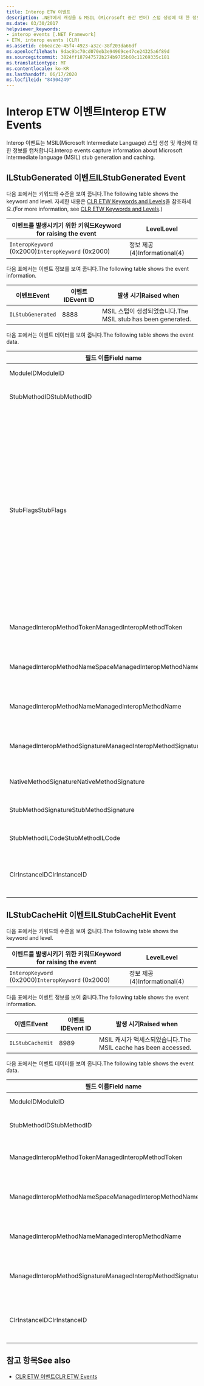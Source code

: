 ```yaml
---
title: Interop ETW 이벤트
description: .NET에서 캐싱을 & MSIL (Microsoft 중간 언어) 스텁 생성에 대 한 정보를 캡처하는 interop ETW (Windows 용 이벤트 추적) 이벤트를 검토 합니다.
ms.date: 03/30/2017
helpviewer_keywords:
- interop events [.NET Framework]
- ETW, interop events (CLR)
ms.assetid: eb6eac2e-45f4-4923-a32c-38f203da66df
ms.openlocfilehash: 9dac9bc70cd070eb3e94969ce47ce24325a6f89d
ms.sourcegitcommit: 3824ff187947572b274b9715b60c11269335c181
ms.translationtype: MT
ms.contentlocale: ko-KR
ms.lasthandoff: 06/17/2020
ms.locfileid: "84904249"
---
```

# <a name="interop-etw-events"></a><span data-ttu-id="ca908-103">Interop ETW 이벤트</span><span class="sxs-lookup"><span data-stu-id="ca908-103">Interop ETW Events</span></span>
<span data-ttu-id="ca908-104">Interop 이벤트는 MSIL(Microsoft Intermediate Language) 스텁 생성 및 캐싱에 대한 정보를 캡처합니다.</span><span class="sxs-lookup"><span data-stu-id="ca908-104">Interop events capture information about Microsoft intermediate language (MSIL) stub generation and caching.</span></span>  

## <a name="ilstubgenerated-event"></a><span data-ttu-id="ca908-105">ILStubGenerated 이벤트</span><span class="sxs-lookup"><span data-stu-id="ca908-105">ILStubGenerated Event</span></span>

<span data-ttu-id="ca908-106">다음 표에서는 키워드와 수준을 보여 줍니다.</span><span class="sxs-lookup"><span data-stu-id="ca908-106">The following table shows the keyword and level.</span></span> <span data-ttu-id="ca908-107">자세한 내용은 [CLR ETW Keywords and Levels](clr-etw-keywords-and-levels.md)을 참조하세요.</span><span class="sxs-lookup"><span data-stu-id="ca908-107">(For more information, see [CLR ETW Keywords and Levels](clr-etw-keywords-and-levels.md).)</span></span>  
  
|<span data-ttu-id="ca908-108">이벤트를 발생시키기 위한 키워드</span><span class="sxs-lookup"><span data-stu-id="ca908-108">Keyword for raising the event</span></span>|<span data-ttu-id="ca908-109">Level</span><span class="sxs-lookup"><span data-stu-id="ca908-109">Level</span></span>|  
|-----------------------------------|-----------|  
|<span data-ttu-id="ca908-110">`InteropKeyword` (0x2000)</span><span class="sxs-lookup"><span data-stu-id="ca908-110">`InteropKeyword` (0x2000)</span></span>|<span data-ttu-id="ca908-111">정보 제공(4)</span><span class="sxs-lookup"><span data-stu-id="ca908-111">Informational(4)</span></span>|  
  
 <span data-ttu-id="ca908-112">다음 표에서는 이벤트 정보를 보여 줍니다.</span><span class="sxs-lookup"><span data-stu-id="ca908-112">The following table shows the event information.</span></span>  
  
|<span data-ttu-id="ca908-113">이벤트</span><span class="sxs-lookup"><span data-stu-id="ca908-113">Event</span></span>|<span data-ttu-id="ca908-114">이벤트 ID</span><span class="sxs-lookup"><span data-stu-id="ca908-114">Event ID</span></span>|<span data-ttu-id="ca908-115">발생 시기</span><span class="sxs-lookup"><span data-stu-id="ca908-115">Raised when</span></span>|  
|-----------|--------------|-----------------|  
|`ILStubGenerated`|<span data-ttu-id="ca908-116">88</span><span class="sxs-lookup"><span data-stu-id="ca908-116">88</span></span>|<span data-ttu-id="ca908-117">MSIL 스텁이 생성되었습니다.</span><span class="sxs-lookup"><span data-stu-id="ca908-117">The MSIL stub has been generated.</span></span>|  
  
 <span data-ttu-id="ca908-118">다음 표에서는 이벤트 데이터를 보여 줍니다.</span><span class="sxs-lookup"><span data-stu-id="ca908-118">The following table shows the event data.</span></span>  
  
|<span data-ttu-id="ca908-119">필드 이름</span><span class="sxs-lookup"><span data-stu-id="ca908-119">Field name</span></span>|<span data-ttu-id="ca908-120">데이터 형식</span><span class="sxs-lookup"><span data-stu-id="ca908-120">Data type</span></span>|<span data-ttu-id="ca908-121">Description</span><span class="sxs-lookup"><span data-stu-id="ca908-121">Description</span></span>|  
|----------------|---------------|-----------------|  
|<span data-ttu-id="ca908-122">ModuleID</span><span class="sxs-lookup"><span data-stu-id="ca908-122">ModuleID</span></span>|<span data-ttu-id="ca908-123">win:UInt16</span><span class="sxs-lookup"><span data-stu-id="ca908-123">win:UInt16</span></span>|<span data-ttu-id="ca908-124">모듈 식별자입니다.</span><span class="sxs-lookup"><span data-stu-id="ca908-124">The module identifier.</span></span>|  
|<span data-ttu-id="ca908-125">StubMethodID</span><span class="sxs-lookup"><span data-stu-id="ca908-125">StubMethodID</span></span>|<span data-ttu-id="ca908-126">win:UInt64</span><span class="sxs-lookup"><span data-stu-id="ca908-126">win:UInt64</span></span>|<span data-ttu-id="ca908-127">스텁 메서드 식별자입니다.</span><span class="sxs-lookup"><span data-stu-id="ca908-127">The stub method identifier.</span></span>|  
|<span data-ttu-id="ca908-128">StubFlags</span><span class="sxs-lookup"><span data-stu-id="ca908-128">StubFlags</span></span>|<span data-ttu-id="ca908-129">win:UInt64</span><span class="sxs-lookup"><span data-stu-id="ca908-129">win:UInt64</span></span>|<span data-ttu-id="ca908-130">스텁에 대한 플래그:</span><span class="sxs-lookup"><span data-stu-id="ca908-130">The flags for the stub:</span></span><br /><br /> <span data-ttu-id="ca908-131">0x1 - 역방향 interop</span><span class="sxs-lookup"><span data-stu-id="ca908-131">0x1 - Reverse interop.</span></span><br /><br /> <span data-ttu-id="ca908-132">0x2 - COM interop</span><span class="sxs-lookup"><span data-stu-id="ca908-132">0x2 - COM interop.</span></span><br /><br /> <span data-ttu-id="ca908-133">0x4 - NGen.exe에서 생성한 스텁</span><span class="sxs-lookup"><span data-stu-id="ca908-133">0x4 - Stub generated by NGen.exe.</span></span><br /><br /> <span data-ttu-id="ca908-134">0x8 - 대리자</span><span class="sxs-lookup"><span data-stu-id="ca908-134">0x8 - Delegate.</span></span><br /><br /> <span data-ttu-id="ca908-135">0x10-변수 인수입니다.</span><span class="sxs-lookup"><span data-stu-id="ca908-135">0x10 - Variable argument.</span></span><br /><br /> <span data-ttu-id="ca908-136">0x20 - 비관리 호출 수신자</span><span class="sxs-lookup"><span data-stu-id="ca908-136">0x20 - Unmanaged callee.</span></span>|  
|<span data-ttu-id="ca908-137">ManagedInteropMethodToken</span><span class="sxs-lookup"><span data-stu-id="ca908-137">ManagedInteropMethodToken</span></span>|<span data-ttu-id="ca908-138">win:UInt32</span><span class="sxs-lookup"><span data-stu-id="ca908-138">win:UInt32</span></span>|<span data-ttu-id="ca908-139">관리되는 interop 메서드의 토큰입니다.</span><span class="sxs-lookup"><span data-stu-id="ca908-139">The token for the managed interop method.</span></span>|  
|<span data-ttu-id="ca908-140">ManagedInteropMethodNameSpace</span><span class="sxs-lookup"><span data-stu-id="ca908-140">ManagedInteropMethodNameSpace</span></span>|<span data-ttu-id="ca908-141">win:UnicodeString</span><span class="sxs-lookup"><span data-stu-id="ca908-141">win:UnicodeString</span></span>|<span data-ttu-id="ca908-142">관리되는 interop 메서드의 네임스페이스입니다.</span><span class="sxs-lookup"><span data-stu-id="ca908-142">The namespace of the managed interop method.</span></span>|  
|<span data-ttu-id="ca908-143">ManagedInteropMethodName</span><span class="sxs-lookup"><span data-stu-id="ca908-143">ManagedInteropMethodName</span></span>|<span data-ttu-id="ca908-144">win:UnicodeString</span><span class="sxs-lookup"><span data-stu-id="ca908-144">win:UnicodeString</span></span>|<span data-ttu-id="ca908-145">관리되는 interop 메서드의 이름입니다.</span><span class="sxs-lookup"><span data-stu-id="ca908-145">The name of the managed interop method.</span></span>|  
|<span data-ttu-id="ca908-146">ManagedInteropMethodSignature</span><span class="sxs-lookup"><span data-stu-id="ca908-146">ManagedInteropMethodSignature</span></span>|<span data-ttu-id="ca908-147">win:UnicodeString</span><span class="sxs-lookup"><span data-stu-id="ca908-147">win:UnicodeString</span></span>|<span data-ttu-id="ca908-148">관리되는 interop 메서드의 서명입니다.</span><span class="sxs-lookup"><span data-stu-id="ca908-148">The signature of the managed interop method.</span></span>|  
|<span data-ttu-id="ca908-149">NativeMethodSignature</span><span class="sxs-lookup"><span data-stu-id="ca908-149">NativeMethodSignature</span></span>|<span data-ttu-id="ca908-150">win:UnicodeString</span><span class="sxs-lookup"><span data-stu-id="ca908-150">win:UnicodeString</span></span>|<span data-ttu-id="ca908-151">네이티브 메서드 서명입니다.</span><span class="sxs-lookup"><span data-stu-id="ca908-151">The native method signature.</span></span>|  
|<span data-ttu-id="ca908-152">StubMethodSignature</span><span class="sxs-lookup"><span data-stu-id="ca908-152">StubMethodSignature</span></span>|<span data-ttu-id="ca908-153">win:UnicodeString</span><span class="sxs-lookup"><span data-stu-id="ca908-153">win:UnicodeString</span></span>|<span data-ttu-id="ca908-154">스텁 메서드 서명입니다.</span><span class="sxs-lookup"><span data-stu-id="ca908-154">The stub method signature.</span></span>|  
|<span data-ttu-id="ca908-155">StubMethodILCode</span><span class="sxs-lookup"><span data-stu-id="ca908-155">StubMethodILCode</span></span>|<span data-ttu-id="ca908-156">win:UnicodeString</span><span class="sxs-lookup"><span data-stu-id="ca908-156">win:UnicodeString</span></span>|<span data-ttu-id="ca908-157">스텁 메서드의 MSIL 코드입니다.</span><span class="sxs-lookup"><span data-stu-id="ca908-157">The MSIL code for the stub method.</span></span>|  
|<span data-ttu-id="ca908-158">ClrInstanceID</span><span class="sxs-lookup"><span data-stu-id="ca908-158">ClrInstanceID</span></span>|<span data-ttu-id="ca908-159">win:UInt16</span><span class="sxs-lookup"><span data-stu-id="ca908-159">win:UInt16</span></span>|<span data-ttu-id="ca908-160">CLR 또는 CoreCLR 인스턴스에 대한 고유 ID입니다.</span><span class="sxs-lookup"><span data-stu-id="ca908-160">Unique ID for the instance of CLR or CoreCLR.</span></span>|  
  
## <a name="ilstubcachehit-event"></a><span data-ttu-id="ca908-161">ILStubCacheHit 이벤트</span><span class="sxs-lookup"><span data-stu-id="ca908-161">ILStubCacheHit Event</span></span>  

<span data-ttu-id="ca908-162">다음 표에서는 키워드와 수준을 보여 줍니다.</span><span class="sxs-lookup"><span data-stu-id="ca908-162">The following table shows the keyword and level.</span></span>  
  
|<span data-ttu-id="ca908-163">이벤트를 발생시키기 위한 키워드</span><span class="sxs-lookup"><span data-stu-id="ca908-163">Keyword for raising the event</span></span>|<span data-ttu-id="ca908-164">Level</span><span class="sxs-lookup"><span data-stu-id="ca908-164">Level</span></span>|  
|-----------------------------------|-----------|  
|<span data-ttu-id="ca908-165">`InteropKeyword` (0x2000)</span><span class="sxs-lookup"><span data-stu-id="ca908-165">`InteropKeyword` (0x2000)</span></span>|<span data-ttu-id="ca908-166">정보 제공(4)</span><span class="sxs-lookup"><span data-stu-id="ca908-166">Informational(4)</span></span>|  
  
 <span data-ttu-id="ca908-167">다음 표에서는 이벤트 정보를 보여 줍니다.</span><span class="sxs-lookup"><span data-stu-id="ca908-167">The following table shows the event information.</span></span>  
  
|<span data-ttu-id="ca908-168">이벤트</span><span class="sxs-lookup"><span data-stu-id="ca908-168">Event</span></span>|<span data-ttu-id="ca908-169">이벤트 ID</span><span class="sxs-lookup"><span data-stu-id="ca908-169">Event ID</span></span>|<span data-ttu-id="ca908-170">발생 시기</span><span class="sxs-lookup"><span data-stu-id="ca908-170">Raised when</span></span>|  
|-----------|--------------|-----------------|  
|`ILStubCacheHit`|<span data-ttu-id="ca908-171">89</span><span class="sxs-lookup"><span data-stu-id="ca908-171">89</span></span>|<span data-ttu-id="ca908-172">MSIL 캐시가 액세스되었습니다.</span><span class="sxs-lookup"><span data-stu-id="ca908-172">The MSIL cache has been accessed.</span></span>|  
  
 <span data-ttu-id="ca908-173">다음 표에서는 이벤트 데이터를 보여 줍니다.</span><span class="sxs-lookup"><span data-stu-id="ca908-173">The following table shows the event data.</span></span>  
  
|<span data-ttu-id="ca908-174">필드 이름</span><span class="sxs-lookup"><span data-stu-id="ca908-174">Field name</span></span>|<span data-ttu-id="ca908-175">데이터 형식</span><span class="sxs-lookup"><span data-stu-id="ca908-175">Data type</span></span>|<span data-ttu-id="ca908-176">Description</span><span class="sxs-lookup"><span data-stu-id="ca908-176">Description</span></span>|  
|----------------|---------------|-----------------|  
|<span data-ttu-id="ca908-177">ModuleID</span><span class="sxs-lookup"><span data-stu-id="ca908-177">ModuleID</span></span>|<span data-ttu-id="ca908-178">win:UInt16</span><span class="sxs-lookup"><span data-stu-id="ca908-178">win:UInt16</span></span>|<span data-ttu-id="ca908-179">모듈 식별자입니다.</span><span class="sxs-lookup"><span data-stu-id="ca908-179">The module identifier.</span></span>|  
|<span data-ttu-id="ca908-180">StubMethodID</span><span class="sxs-lookup"><span data-stu-id="ca908-180">StubMethodID</span></span>|<span data-ttu-id="ca908-181">win:UInt64</span><span class="sxs-lookup"><span data-stu-id="ca908-181">win:UInt64</span></span>|<span data-ttu-id="ca908-182">스텁 메서드 식별자입니다.</span><span class="sxs-lookup"><span data-stu-id="ca908-182">The stub method identifier.</span></span>|  
|<span data-ttu-id="ca908-183">ManagedInteropMethodToken</span><span class="sxs-lookup"><span data-stu-id="ca908-183">ManagedInteropMethodToken</span></span>|<span data-ttu-id="ca908-184">win:UInt32</span><span class="sxs-lookup"><span data-stu-id="ca908-184">win:UInt32</span></span>|<span data-ttu-id="ca908-185">관리되는 interop 메서드의 토큰입니다.</span><span class="sxs-lookup"><span data-stu-id="ca908-185">The token for the managed interop method.</span></span>|  
|<span data-ttu-id="ca908-186">ManagedInteropMethodNameSpace</span><span class="sxs-lookup"><span data-stu-id="ca908-186">ManagedInteropMethodNameSpace</span></span>|<span data-ttu-id="ca908-187">win:UnicodeString</span><span class="sxs-lookup"><span data-stu-id="ca908-187">win:UnicodeString</span></span>|<span data-ttu-id="ca908-188">관리되는 interop 메서드의 네임스페이스입니다.</span><span class="sxs-lookup"><span data-stu-id="ca908-188">The namespace of the managed interop method.</span></span>|  
|<span data-ttu-id="ca908-189">ManagedInteropMethodName</span><span class="sxs-lookup"><span data-stu-id="ca908-189">ManagedInteropMethodName</span></span>|<span data-ttu-id="ca908-190">win:UnicodeString</span><span class="sxs-lookup"><span data-stu-id="ca908-190">win:UnicodeString</span></span>|<span data-ttu-id="ca908-191">관리되는 interop 메서드의 이름입니다.</span><span class="sxs-lookup"><span data-stu-id="ca908-191">The name of the managed interop method.</span></span>|  
|<span data-ttu-id="ca908-192">ManagedInteropMethodSignature</span><span class="sxs-lookup"><span data-stu-id="ca908-192">ManagedInteropMethodSignature</span></span>|<span data-ttu-id="ca908-193">win:UnicodeString</span><span class="sxs-lookup"><span data-stu-id="ca908-193">win:UnicodeString</span></span>|<span data-ttu-id="ca908-194">관리되는 interop 메서드의 서명입니다.</span><span class="sxs-lookup"><span data-stu-id="ca908-194">The signature of the managed interop method.</span></span>|  
|<span data-ttu-id="ca908-195">ClrInstanceID</span><span class="sxs-lookup"><span data-stu-id="ca908-195">ClrInstanceID</span></span>|<span data-ttu-id="ca908-196">win:UInt16</span><span class="sxs-lookup"><span data-stu-id="ca908-196">win:UInt16</span></span>|<span data-ttu-id="ca908-197">CLR 또는 CoreCLR 인스턴스에 대한 고유 ID입니다.</span><span class="sxs-lookup"><span data-stu-id="ca908-197">Unique ID for the instance of CLR or CoreCLR.</span></span>|  
  
## <a name="see-also"></a><span data-ttu-id="ca908-198">참고 항목</span><span class="sxs-lookup"><span data-stu-id="ca908-198">See also</span></span>

- [<span data-ttu-id="ca908-199">CLR ETW 이벤트</span><span class="sxs-lookup"><span data-stu-id="ca908-199">CLR ETW Events</span></span>](clr-etw-events.md)
